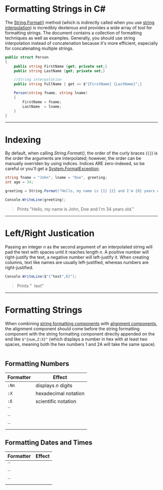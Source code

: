 # Formatting Strings in C#
The [String.Format()](https://docs.microsoft.com/en-us/dotnet/api/system.string.format?view=net-6.0) method (which is indirectly called when you use [string interpolation](https://docs.microsoft.com/en-us/dotnet/csharp/language-reference/tokens/interpolated)) is incredibly dexterous and provides a wide array of tool for formatting strings.
The document contains a collection of formatting techniques as well as examples. Generally, you should use string interpolation instead of concatenation because it's more
efficient, especially for concatenating multiple strings.

```C#
public struct Person
{
    public string FirstName {get; private set;}
    public string LastName {get; private set;}

    //String interpolation
    public string FullName { get => $"{FirstName} {LastName}";}

    Person(string fname, string lname)
    {
        FirstName = fname;
        LastName  = lname;
    }
}
```

---

# Indexing
By default, when calling _String.Format()_, the order of the curly braces (`{}`) is the order the  arguments are interpolated; however, the order can be manually overriden
by using indices. Indices ARE zero-indexed, so be careful or you'll get a [System.FormatException](https://docs.microsoft.com/en-us/dotnet/api/system.formatexception?view=net-6.0).

```C#
string fname = "John", lname = "Doe", greeting;
int age = 34;

greeting = String.Format("Hello, my name is {1} {2} and I'm {0} years old.", age, fname, lname);

Console.WriteLine(greeting);
```
> Prints "Hello, my name is John, Doe and I'm 34 years old."

---

# Left/Right Justication
Passing an integer _n_ as the second argument of an interpolated string will pad the text with spaces until it reaches length _n_.
A positive number will right-justify the text, a negative number will left-justify it. When creating columns, text like names are
usually left-justified, whereas numbers are right-justified.

```C#
Console.WriteLine($"{"text",6}");
```
> Prints "&nbsp;&nbsp;text"

---

# Formatting Strings
When combining [string formatting components](https://docs.microsoft.com/en-us/dotnet/standard/base-types/composite-formatting#format-string-component) with [alignment components](https://docs.microsoft.com/en-us/dotnet/standard/base-types/composite-formatting#alignment-component), the alignment component should come before the string
formatting component with the string formatting component directly appended on the end like `$"{num,2:X}"` (which displays a number in hex with at least two spaces, meaning
both the hex numbers 1 and 2A will take the same space).

```C#

```

## Formatting Numbers
| Formatter | Effect | 
| --------- | ------ |
| `:Nn` | displays _n_ digits |
| `:X` | hexadecimal notation |
| `:E` | scientific notation |
| `` |  |
| `` |  |
| `` |  |

## Formatting Dates and Times
| Formatter | Effect | 
| --------- | ------ |
| `` |  |
| `` |  |
| `` |  |
